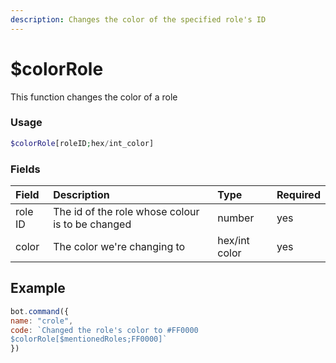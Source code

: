 ```yaml
---
description: Changes the color of the specified role's ID
---
```


# $colorRole

This function changes the color of a role

### Usage 
```php
$colorRole[roleID;hex/int_color]
```

### Fields

| Field | Description | Type | Required |
| :--- | :--- | :--- | :--- |
| role ID | The id of the role whose colour is to be changed | number | yes |
| color |The color we're changing to|hex/int color|yes|

## Example

```javascript
bot.command({
name: "crole",
code: `Changed the role's color to #FF0000
$colorRole[$mentionedRoles;FF0000]`
})
```

